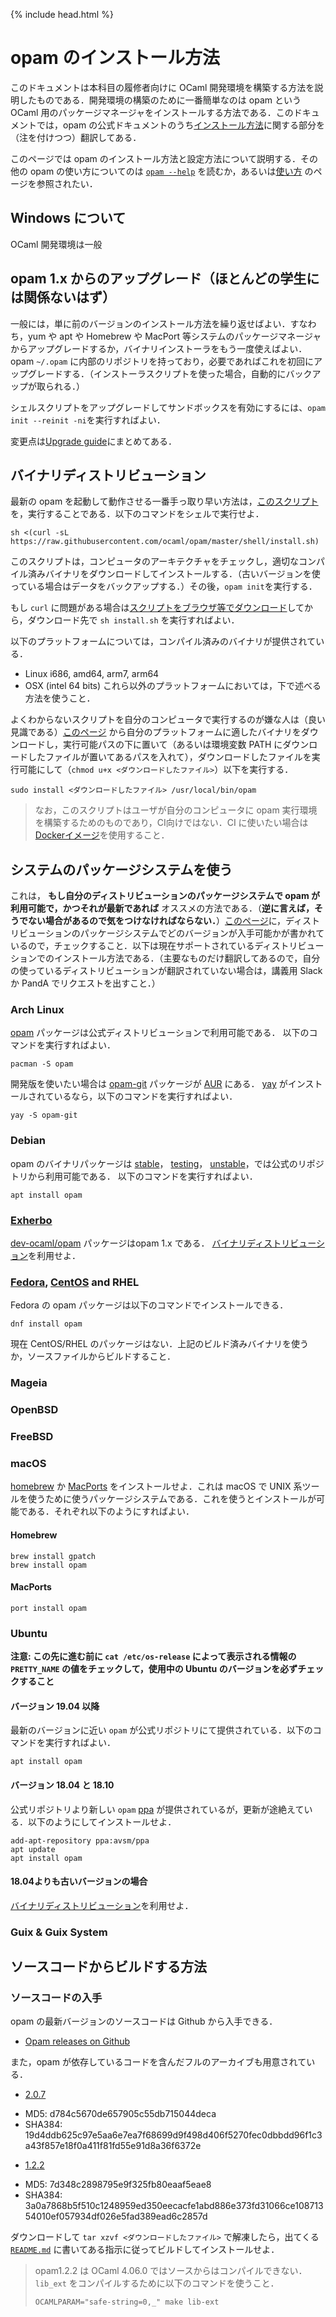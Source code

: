 {% include head.html %}

# opam のインストール方法

このドキュメントは本科目の履修者向けに OCaml 開発環境を構築する方法を説明したものである．開発環境の構築のために一番簡単なのは opam という OCaml 用のパッケージマネージャをインストールする方法である．このドキュメントでは，opam の公式ドキュメントのうち[インストール方法](https://opam.ocaml.org/doc/Install.html)に関する部分を（注を付けつつ）翻訳してある．

このページでは opam のインストール方法と設定方法について説明する．その他の opam の使い方についてのは [`opam --help`](https://opam.ocaml.org/doc/man/opam.html) を読むか，あるいは[使い方](https://opam.ocaml.org/doc/Usage.html) のページを参照されたい．

## Windows について

OCaml 開発環境は一般

## opam 1.x からのアップグレード（ほとんどの学生には関係ないはず）

一般には，単に前のバージョンのインストール方法を繰り返せばよい．すなわち，yum や apt や Homebrew や MacPort 等システムのパッケージマネージャからアップグレードするか，バイナリインストーラをもう一度使えばよい．opam `~/.opam` に内部のリポジトリを持っており，必要であればこれを初回にアップグレードする．（インストーラスクリプトを使った場合，自動的にバックアップが取られる．）

シェルスクリプトをアップグレードしてサンドボックスを有効にするには、`opam init --reinit -ni`を実行すればよい．

変更点は[Upgrade guide](https://opam.ocaml.org/doc/Upgrade_guide.html)にまとめてある．


## <a name="Binary-distribution">バイナリディストリビューション</a>

最新の opam を起動して動作させる一番手っ取り早い方法は，[このスクリプト](https://raw.githubusercontent.com/ocaml/opam/master/shell/install.sh)を，実行することである．以下のコマンドをシェルで実行せよ．
```
sh <(curl -sL https://raw.githubusercontent.com/ocaml/opam/master/shell/install.sh)
```

このスクリプトは，コンピュータのアーキテクチャをチェックし，適切なコンパイル済みバイナリをダウンロードしてインストールする．（古いバージョンを使っている場合はデータをバックアップする．）その後，`opam init`を実行する．

もし `curl` に問題がある場合は[スクリプトをブラウザ等でダウンロード](https://raw.githubusercontent.com/ocaml/opam/master/shell/install.sh)してから，ダウンロード先で `sh install.sh` を実行すればよい．

以下のプラットフォームについては，コンパイル済みのバイナリが提供されている．
- Linux i686, amd64, arm7, arm64
- OSX (intel 64 bits)
これら以外のプラットフォームにおいては，下で述べる方法を使うこと．

よくわからないスクリプトを自分のコンピュータで実行するのが嫌な人は（良い見識である）[このページ](https://github.com/ocaml/opam/releases) から自分のプラットフォームに適したバイナリをダウンロードし，実行可能パスの下に置いて（あるいは環境変数 PATH にダウンロードしたファイルが置いてあるパスを入れて），ダウンロードしたファイルを実行可能にして（`chmod u+x <ダウンロードしたファイル>`）以下を実行する．

```
sudo install <ダウンロードしたファイル> /usr/local/bin/opam
```

> なお，このスクリプトはユーザが自分のコンピュータに opam 実行環境を構築するためのものであり，CI向けではない．CI に使いたい場合は[Dockerイメージ](https://hub.docker.com/r/ocaml/opam2/)を使用すること．

## システムのパッケージシステムを使う

これは， **もし自分のディストリビューションのパッケージシステムで opam が利用可能で，かつそれが最新であれば** オススメの方法である．（**逆に言えば，そうでない場合があるので気をつけなければならない．**）[このページ](https://opam.ocaml.org/doc/Distribution.html)に，ディストリビューションのパッケージシステムでどのバージョンが入手可能かが書かれているので，チェックすること．以下は現在サポートされているディストリビューションでのインストール方法である．（主要なものだけ翻訳してあるので，自分の使っているディストリビューションが翻訳されていない場合は，講義用 Slack か PandA でリクエストを出すこと．）

### Arch Linux

[opam](https://www.archlinux.org/packages/community/x86_64/opam/) パッケージは公式ディストリビューションで利用可能である．
以下のコマンドを実行すればよい．

```
pacman -S opam
```

開発版を使いたい場合は [opam-git](https://aur.archlinux.org/packages/opam-git/) パッケージが [AUR](https://aur.archlinux.org/) にある．
[yay](https://github.com/Jguer/yay) がインストールされているなら，以下のコマンドを実行すればよい．

```
yay -S opam-git
```

### Debian

opam のバイナリパッケージは
[stable](https://packages.debian.org/stable/ocaml/opam)，
[testing](https://packages.debian.org/testing/ocaml/opam)，
[unstable](https://packages.debian.org/unstable/ocaml/opam)，では公式のリポジトリから利用可能である．
以下のコマンドを実行すればよい．

```
apt install opam
```

### [Exherbo](https://exherbo.org)

[dev-ocaml/opam](http://git.exherbo.org/summer/packages/dev-ocaml/opam/index.html) パッケージはopam 1.x である．
[バイナリディストリビューション](#Binary-distribution)を利用せよ．

### [Fedora](https://fedoraproject.org), [CentOS](https://centos.org) and RHEL

Fedora の opam パッケージは以下のコマンドでインストールできる．

```
dnf install opam
```

現在 CentOS/RHEL のパッケージはない．上記のビルド済みバイナリを使うか，ソースファイルからビルドすること．

### Mageia

### OpenBSD

### FreeBSD

### macOS

[homebrew](https://brew.sh/) か [MacPorts](https://www.macports.org/) をインストールせよ．これは macOS で UNIX 系ツールを使うために使うパッケージシステムである．これを使うとインストールが可能である．それぞれ以下のようにすればよい．

#### Homebrew

```
brew install gpatch
brew install opam
```

#### MacPorts

```
port install opam
```

<!--[howto setup Emacs.app](https://github.com/ocaml/opam/wiki/Setup-Emacs.app-on-macosx-for-opam-usage) も読むとよい． -->
<!-- opam wiki 削除に伴いリンク切れ -->

### Ubuntu

**注意: この先に進む前に `cat /etc/os-release` によって表示される情報の `PRETTY_NAME` の値をチェックして，使用中の Ubuntu のバージョンを必ずチェックすること**

#### バージョン 19.04 以降
最新のバージョンに近い `opam` が公式リポジトリにて提供されている．以下のコマンドを実行すればよい．

```
apt install opam
```

#### バージョン 18.04 と 18.10
公式リポジトリより新しい `opam` [ppa](https://launchpad.net/~avsm/+archive/ubuntu/ppa) が提供されているが，更新が途絶えている．以下のようにしてインストールせよ．

```
add-apt-repository ppa:avsm/ppa
apt update
apt install opam
```

#### 18.04よりも古いバージョンの場合

[バイナリディストリビューション](#Binary-distribution)を利用せよ．

### Guix & Guix System

## ソースコードからビルドする方法

### ソースコードの入手

opam の最新バージョンのソースコードは Github から入手できる．

* [Opam releases on Github](https://github.com/ocaml/opam/releases)

また，opam が依存しているコードを含んだフルのアーカイブも用意されている．

* [2.0.7](https://github.com/ocaml/opam/releases/download/2.0.7/opam-full-2.0.7.tar.gz)
 - MD5: d784c5670de657905c55db715044deca
 - SHA384: 19d4ddb625c97e5aa6e7ea7f68699d9f498d406f5270fec0dbbdd96f1c3a43f857e18f0a411f81fd55e91d8a36f6372e
* [1.2.2](https://github.com/ocaml/opam/releases/download/1.2.2/opam-full-1.2.2.tar.gz)
 - MD5: 7d348c2898795e9f325fb80eaaf5eae8
 - SHA384: 3a0a7868b5f510c1248959ed350eecacfe1abd886e373fd31066ce10871354010ef057934df026e5fad389ead6c2857d

ダウンロードして `tar xzvf <ダウンロードしたファイル>` で解凍したら，出てくる[`README.md`](https://github.com/ocaml/opam#readme) に書いてある指示に従ってビルドしてインストールせよ．

> opam1.2.2 は OCaml 4.06.0 ではソースからはコンパイルできない．`lib_ext` をコンパイルするために以下のコマンドを使うこと．
> ```
> OCAMLPARAM="safe-string=0,_" make lib-ext
> ```
